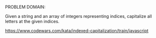 PROBLEM DOMAIN:

Given a string and an array of integers representing indices, capitalize all letters at the given indices.

https://www.codewars.com/kata/indexed-capitalization/train/javascript
